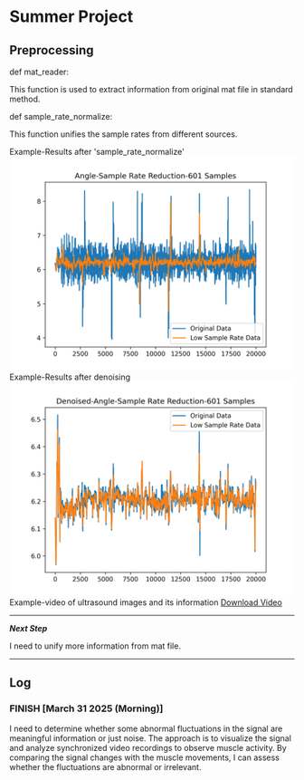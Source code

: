 # Summer Project

## Preprocessing

def mat_reader:

This function is used to extract information from original mat file in standard method.

def sample_rate_normalize:

This function unifies the sample rates from different sources.

Example-Results after 'sample_rate_normalize'
![angle sample rate reduction](src/readme_source/special_angle_low_sample_rate.png)
Example-Results after denoising
![denoising](src/readme_source/special_after_denoising-angle_low_sample_rate.png)
Example-video of ultrasound images and its information
[Download Video](up_test1.mp4)

----
***Next Step***

I need to unify more information from mat file.

----
## Log


### FINISH [March 31 2025 (Morning)]

I need to determine whether some abnormal fluctuations in the signal are meaningful information or just noise.
The approach is to visualize the signal and analyze synchronized video recordings to observe muscle activity.
By comparing the signal changes with the muscle movements, I can assess whether the fluctuations are abnormal or irrelevant.




